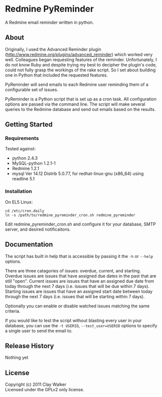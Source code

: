 # Redmine PyReminder

A Redmine email reminder written in python.

## About
Originally, I used the Advanced Reminder plugin
(http://www.redmine.org/plugins/advanced_reminder) which worked very well.
Colleagues began requesting features of the reminder. Unfortunately, I do not
know Ruby and despite trying my best to decipher the plugin's code, could not
fully grasp the workings of the rake script. So I set about building one in
Python that included the requested features.

PyReminder will send emails to each Redmine user reminding them of a
configurable set of issues.

PyReminder is a Python script that is set up as a cron task. All configuration
options are passed via the command line. The script will make several queries
to the Redmine database and send out emails based on the results.

## Getting Started
### Requirements
Tested against:
* python 2.4.3
* MySQL-python 1.2.1-1
* Redmine 1.2.1
* mysql Ver 14.12 Distrib 5.0.77, for redhat-linux-gnu (x86_64) using readline 5.1

### Installation
On EL5 Linux:
```
cd /etc/cron.daily
ln -s /path/to/redmine_pyreminder_cron.sh redmine_pyreminder
```

Edit redmine_pyreminder_cron.sh and configure it for your database,
SMTP server, and desired notificaitons.

## Documentation
The script has built in help that is accessible by passing it the ``-h`` or ``--help`` 
options.

There are three catagories of issues: overdue, current, and starting.
Overdue issues are issues that have assigned due dates in the past that are
still "open".
Current issues are issues that have an assigned due date from today through the
next 7 days (i.e. issues that will be due within 7 days).
Starting issues are issues that have an assigned start date between today
through the next 7 days (i.e. issues that will be starting within 7 days).

Optionally you can enable or disable watched issues matching the same criteria.

If you would like to test the script without blasting every user in your
database, you can use the ``-t USERID``, ``--test_user=USERID`` options to specify a
single user to send the email to.

## Release History
Nothing yet

## License
Copyright (c) 2011 Clay Walker  
Licensed under the GPLv2 only license.

